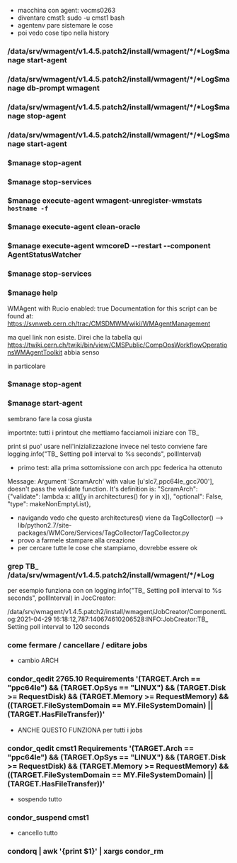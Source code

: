 - macchina con agent: vocms0263
- diventare cmst1: sudo -u cmst1 bash
- agentenv pare sistemare le cose
- poi vedo cose tipo nella history

### /data/srv/wmagent/v1.4.5.patch2/install/wmagent/*/*Log$manage start-agent
### /data/srv/wmagent/v1.4.5.patch2/install/wmagent/*/*Log$manage db-prompt wmagent
### /data/srv/wmagent/v1.4.5.patch2/install/wmagent/*/*Log$manage stop-agent
### /data/srv/wmagent/v1.4.5.patch2/install/wmagent/*/*Log$manage start-agent
### $manage stop-agent
### $manage stop-services
### $manage execute-agent wmagent-unregister-wmstats `hostname -f`
### $manage execute-agent clean-oracle
### $manage execute-agent wmcoreD --restart --component AgentStatusWatcher
### $manage stop-services

### $manage help
WMAgent with Rucio enabled: true
Documentation for this script can be found at: https://svnweb.cern.ch/trac/CMSDMWM/wiki/WMAgentManagement

ma quel link non esiste. Direi che la tabella qui https://twiki.cern.ch/twiki/bin/view/CMSPublic/CompOpsWorkflowOperationsWMAgentToolkit abbia senso

in particolare

### $manage stop-agent
### $manage start-agent

sembrano fare la cosa giusta

importnte: tutti i printout che mettiamo facciamoli iniziare con TB_

print si puo' usare nell'inizializzazione
invece nel testo conviene fare logging.info("TB_ Setting poll interval to %s seconds", pollInterval)


- primo test: alla prima sottomissione con arch ppc federica ha ottenuto 

Message: Argument 'ScramArch' with value [u'slc7_ppc64le_gcc700'], doesn't pass the validate function.
It's definition is:
                     "ScramArch": {"validate": lambda x: all([y in architectures() for y in x]),
                                   "optional": False, "type": makeNonEmptyList},

- navigando vedo che questo architectures() viene da TagCollector() --> lib/python2.7/site-packages/WMCore/Services/TagCollector/TagCollector.py
- provo a farmele stampare alla creazione
-  per cercare tutte le cose che stampiamo, dovrebbe essere ok

### grep TB_ /data/srv/wmagent/v1.4.5.patch2/install/wmagent/*/*Log 
per esempio funziona con on logging.info("TB_ Setting poll interval to %s seconds", pollInterval) in JocCreator:

/data/srv/wmagent/v1.4.5.patch2/install/wmagent/JobCreator/ComponentLog:2021-04-29 16:18:12,787:140674610206528:INFO:JobCreator:TB_ Setting poll interval to 120 seconds



### come fermare / cancellare / editare jobs

- cambio ARCH
### condor_qedit  2765.10  Requirements '(TARGET.Arch == "ppc64le") && (TARGET.OpSys == "LINUX") && (TARGET.Disk >= RequestDisk) && (TARGET.Memory >= RequestMemory) && ((TARGET.FileSystemDomain == MY.FileSystemDomain) || (TARGET.HasFileTransfer))'
- ANCHE QUESTO FUNZIONA per tutti i jobs
### condor_qedit cmst1  Requirements '(TARGET.Arch == "ppc64le") && (TARGET.OpSys == "LINUX") && (TARGET.Disk >= RequestDisk) && (TARGET.Memory >= RequestMemory) && ((TARGET.FileSystemDomain == MY.FileSystemDomain) || (TARGET.HasFileTransfer))'
- sospendo tutto
### condor_suspend cmst1
- cancello tutto
### condorq | awk '{print $1}' | xargs condor_rm


